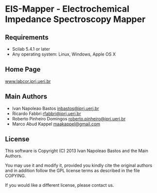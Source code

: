 EIS-Mapper - Electrochemical Impedance Spectroscopy Mapper
==========================================================


Requirements
------------

* Scilab 5.4.1 or later
* Any operating system: Linux, Windows, Apple OS X


Home Page
---------

www.labcor.iprj.uerj.br


Main Authors
------------

* Ivan Napoleao Bastos <inbastos@iprj.uerj.br>
* Ricardo Fabbri <rfabbri@iprj.uerj.br>
* Roberto Pinheiro Domingos <roberto.pinheiro@iprj.uerj.br>
* Marco Abud Kappel <maakappel@gmail.com>

License
-------

This software is Copyright (C) 2013 Ivan Napoleao Bastos and the Main Authors.

You may use it and modify it, provided you kindly cite the original authors and
in addition follow the GPL license terms as described in the file COPYING.

If you would like a different license, please contact us.

